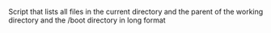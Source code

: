 Script that lists all files in the current directory and the parent of the working directory and the /boot directory in long format
